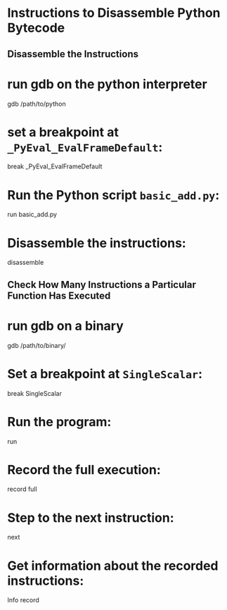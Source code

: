 
# Instructions to Disassemble Python Bytecode

## Disassemble the Instructions

# run gdb on the python interpreter
gdb /path/to/python

# set a breakpoint at `_PyEval_EvalFrameDefault`:
break _PyEval_EvalFrameDefault

# Run the Python script `basic_add.py`:
run basic_add.py


# Disassemble the instructions:
disassemble




## Check How Many Instructions a Particular Function Has Executed

# run gdb on a binary
gdb /path/to/binary/

# Set a breakpoint at `SingleScalar`:
break SingleScalar


# Run the program:
run

# Record the full execution:
record full

# Step to the next instruction:
next

# Get information about the recorded instructions:
Info record
